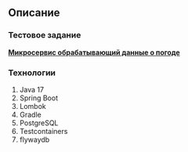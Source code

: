 <h2>Описание</h2>
<h3>Тестовое задание</h3>

<p><u><b>Микросервис обрабатывающий данные о погоде</b></u>

### Технологии

1. Java 17
2. Spring Boot
3. Lombok
4. Gradle
5. PostgreSQL
6. Testcontainers
7. flywaydb